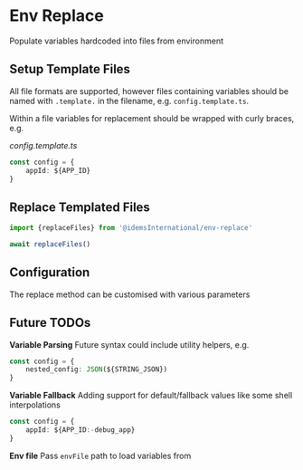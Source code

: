 # Env Replace

Populate variables hardcoded into files from environment

## Setup Template Files
All file formats are supported, however files containing variables should be named with `.template.` in the filename, e.g. `config.template.ts`. 

Within a file variables for replacement should be wrapped with curly braces, e.g.

_config.template.ts_
```ts
const config = {
    appId: ${APP_ID}
}
```

## Replace Templated Files
```ts
import {replaceFiles} from '@idemsInternational/env-replace'

await replaceFiles()
```

## Configuration
The replace method can be customised with various parameters


## Future TODOs

**Variable Parsing**
Future syntax could include utility helpers, e.g.
```ts
const config = {
    nested_config: JSON(${STRING_JSON})
}
```

**Variable Fallback**
Adding support for default/fallback values like some shell interpolations
```ts
const config = {
    appId: ${APP_ID:-debug_app}
}
```

**Env file**
Pass `envFile` path to load variables from